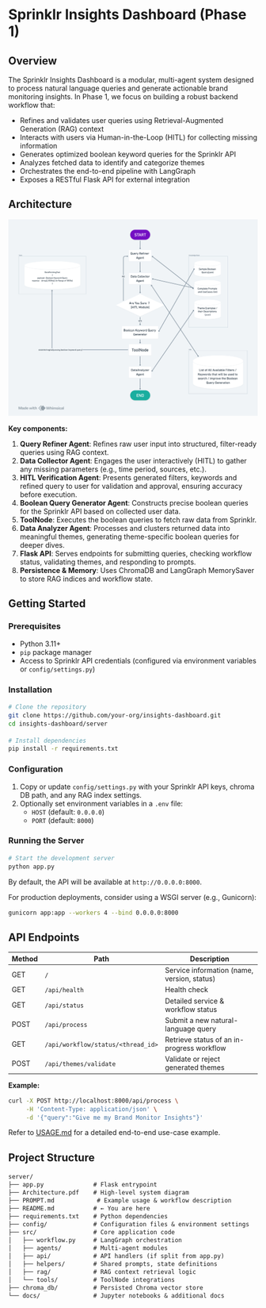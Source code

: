 # Sprinklr Insights Dashboard (Phase 1)

## Overview

The Sprinklr Insights Dashboard is a modular, multi-agent system designed to process natural language queries and generate actionable brand monitoring insights. In Phase 1, we focus on building a robust backend workflow that:

- Refines and validates user queries using Retrieval-Augmented Generation (RAG) context
- Interacts with users via Human-in-the-Loop (HITL) for collecting missing information
- Generates optimized boolean keyword queries for the Sprinklr API
- Analyzes fetched data to identify and categorize themes
- Orchestrates the end-to-end pipeline with LangGraph
- Exposes a RESTful Flask API for external integration

## Architecture

![Architecture](Architecture.png)

**Key components:**

1. **Query Refiner Agent**: Refines raw user input into structured, filter-ready queries using RAG context.
2. **Data Collector Agent**: Engages the user interactively (HITL) to gather any missing parameters (e.g., time period, sources, etc.).
6. **HITL Verification Agent**: Presents generated filters, keywords and refined query to user for validation and approval, ensuring accuracy before execution.
3. **Boolean Query Generator Agent**: Constructs precise boolean queries for the Sprinklr API based on collected user data.
4. **ToolNode**: Executes the boolean queries to fetch raw data from Sprinklr.
5. **Data Analyzer Agent**: Processes and clusters returned data into meaningful themes, generating theme-specific boolean queries for deeper dives.
7. **Flask API**: Serves endpoints for submitting queries, checking workflow status, validating themes, and responding to prompts.
8. **Persistence & Memory**: Uses ChromaDB and LangGraph MemorySaver to store RAG indices and workflow state.

## Getting Started

### Prerequisites

- Python 3.11+
- `pip` package manager
- Access to Sprinklr API credentials (configured via environment variables or `config/settings.py`)

### Installation

```bash
# Clone the repository
git clone https://github.com/your-org/insights-dashboard.git
cd insights-dashboard/server

# Install dependencies
pip install -r requirements.txt
```

### Configuration

1. Copy or update `config/settings.py` with your Sprinklr API keys, chroma DB path, and any RAG index settings.
2. Optionally set environment variables in a `.env` file:
   - `HOST` (default: `0.0.0.0`)
   - `PORT` (default: `8000`)

### Running the Server

```bash
# Start the development server
python app.py
```

By default, the API will be available at `http://0.0.0.0:8000`.

For production deployments, consider using a WSGI server (e.g., Gunicorn):

```bash
gunicorn app:app --workers 4 --bind 0.0.0.0:8000
```

## API Endpoints

| Method | Path                               | Description                                 |
| ------ | ---------------------------------- | ------------------------------------------- |
| GET    | `/`                                | Service information (name, version, status) |
| GET    | `/api/health`                      | Health check                                |
| GET    | `/api/status`                      | Detailed service & workflow status          |
| POST   | `/api/process`                     | Submit a new natural-language query         |
| GET    | `/api/workflow/status/<thread_id>` | Retrieve status of an in-progress workflow  |
| POST   | `/api/themes/validate`             | Validate or reject generated themes         |

**Example:**

```bash
curl -X POST http://localhost:8000/api/process \
     -H 'Content-Type: application/json' \
     -d '{"query":"Give me my Brand Monitor Insights"}'
```

Refer to [USAGE.md](PROMPT.md) for a detailed end-to-end use-case example.

## Project Structure

```
server/
├── app.py              # Flask entrypoint
├── Architecture.pdf    # High-level system diagram
├── PROMPT.md            # Example usage & workflow description
├── README.md           # ← You are here
├── requirements.txt    # Python dependencies
├── config/             # Configuration files & environment settings
├── src/                # Core application code
│   ├── workflow.py     # LangGraph orchestration
│   ├── agents/         # Multi-agent modules
│   ├── api/            # API handlers (if split from app.py)
│   ├── helpers/        # Shared prompts, state definitions
│   ├── rag/            # RAG context retrieval logic
│   └── tools/          # ToolNode integrations
├── chroma_db/          # Persisted Chroma vector store
└── docs/               # Jupyter notebooks & additional docs
```
